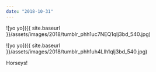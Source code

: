 ```yaml
---
date: "2018-10-31"
---
```


![yo yo]({{ site.baseurl }}/assets/images/2018/tumblr_phh1uc7NEQ1qlj3bd_540.jpg)

![yo yo]({{ site.baseurl }}/assets/images/2018/tumblr_phh1uh4LIh1qlj3bd_540.jpg)

Horseys!

